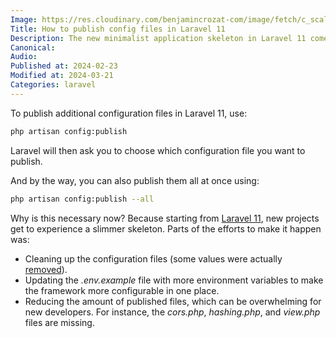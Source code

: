 ```yaml
---
Image: https://res.cloudinary.com/benjamincrozat-com/image/fetch/c_scale,f_webp,q_auto,w_1200/https://github.com/benjamincrozat/content/assets/3613731/f89fc0a0-564d-498d-aafa-a27292378376
Title: How to publish config files in Laravel 11
Description: The new minimalist application skeleton in Laravel 11 comes with no configuration files. Here's how to publish them.
Canonical:
Audio:
Published at: 2024-02-23
Modified at: 2024-03-21
Categories: laravel
---
```


To publish additional configuration files in Laravel 11, use:

```bash
php artisan config:publish
```

Laravel will then ask you to choose which configuration file you want to publish.

And by the way, you can also publish them all at once using:

```bash
php artisan config:publish --all
```

Why is this necessary now? Because starting from [Laravel 11](https://laravel.com/docs/11.x/releases), new projects get to experience a slimmer skeleton. Parts of the efforts to make it happen was:
- Cleaning up the configuration files (some values were actually [removed](https://github.com/laravel/laravel/commit/f437205a5e11e6fd5ea64e4adc30ab155131c79f)).
- Updating the _.env.example_ file with more environment variables to make the framework more configurable in one place.
- Reducing the amount of published files, which can be overwhelming for new developers. For instance, the _cors.php_, _hashing.php_, and _view.php_ files are missing.
